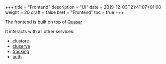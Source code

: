 +++
title = "Frontend"
description = "UI"
date = 2019-12-03T21:41:07+01:00
weight = 20
draft = false
bref = "Frontend"
toc = true
+++

The frontend is built on top of [Quasar](https://quasar.dev/)

It interacts with all other services:

- [clustore](/docs/clustore)
- [cluserve](/docs/cluserve)
- [tracking](/docs/tracking)
- [auth](/docs/auth)
